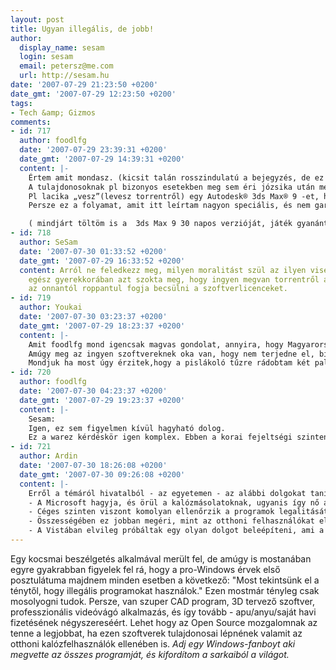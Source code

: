 ```yaml
---
layout: post
title: Ugyan illegális, de jobb!
author:
  display_name: sesam
  login: sesam
  email: petersz@me.com
  url: http://sesam.hu
date: '2007-07-29 21:23:50 +0200'
date_gmt: '2007-07-29 12:23:50 +0200'
tags:
- Tech &amp; Gizmos
comments:
- id: 717
  author: foodlfg
  date: '2007-07-29 23:39:31 +0200'
  date_gmt: '2007-07-29 14:39:31 +0200'
  content: |-
    Értem amit mondasz. (kicsit talán rosszindulatú a bejegyzés, de ez nem feltétlenül baj, érthető)
    A tulajdonosoknak pl bizonyos esetekben meg sem éri józsika után menni, mert néha még közvetett módon saját maguknak is árthatnak.
    Pl lacika „vesz”(levesz torrentről) egy Autodesk® 3ds Max® 9 -et, hogy játsszon vele otthon, ami (ahogy láttam) 3500 dolcsi. Ha nem tudná megszerezni illegálisan, akkor sohasem venné meg, sohasem találkozna vele. Ezt megteszi sok petike meg józsika és talán valamelyik túllép a játék szinten és komolyabban is elkezd érdeklődni a téma után, elmegy tanfolyamokra (folyik be a pénz), elkezd munkálkodni valahol (tehát a warez kitermelt egy munkaerőt), kicsit tovább fejlődik és már beleszólása is lesz abba hogy milyen szoftvereket vegyen a stúdió, ahol dolgozik stb.
    Persze ez a folyamat, amit itt leírtam nagyon speciális, és nem garantál garantált hasznot a szoftver tulajdonosoknak, de lényegi kárt sem okoz..

    ( mindjárt töltöm is a  3ds Max 9 30 napos verzióját, játék gyanánt (csak az e-mailre várok). :D )
- id: 718
  author: SeSam
  date: '2007-07-30 01:33:52 +0200'
  date_gmt: '2007-07-29 16:33:52 +0200'
  content: Arról ne feledkezz meg, milyen moralitást szül az ilyen viselkedés. Aki
    egész gyerekkorában azt szokta meg, hogy ingyen megvan torrentről a legújabb 3DSMax,
    az onnantól roppantul fogja becsülni a szoftverlicenceket.
- id: 719
  author: Youkai
  date: '2007-07-30 03:23:37 +0200'
  date_gmt: '2007-07-29 18:23:37 +0200'
  content: |-
    Amit foodlfg mond igencsak magvas gondolat, annyira, hogy Magyarországon az M$ meg is lépte. (Campus licenc..). S érdekes módon igen szépen rászoktatta a diákokat a win-re . Tisztelet a kivétel. S ezen példát a többi szoft gyártó is követhetné, nagyon régen volt már az.(kb 97 magasságában, amikor én láttam Adobe szoftveramnesztiát, ami anno és most jó dolog lenne, de nem úgy, hogy a dealer úgy eldugja az árlistában, hogy Sidny Fox kéne hozzá, hogy előhozza abból a sírból ahová eltemették...
    Amúgy meg az ingyen szoftvereknek oka van, hogy nem terjedne el, biztos vannak jók, de én még nem láttam olyan Apple +Photoshop kombon szocializált külföldi grafikust, aki vett volna egy pc-t linuxal és egy jóllakott napközis mosolyával az arcán v adul Gimpelt volna... bár lehet, hogy én tévedek, én mondjuk maradok a Photoshop mellet, amúgy adhatná az Adobe ingyé ezt is az iskolásoknak, nekem pl jól jött volna a fősulin, de mondjuk mi már fejből tudjuk, hogy hol található a neten a lepújabb Ps és a hozzá való Deviance Key (vagy kéj ?? :D  ) generátor :)
    Mondjuk ha most úgy érzitek,hogy a pislákoló tűzre rádobtam két palackot NOS-al meg egy hektó szuperbenzint akkor bocs, adok egy porral oltót is :D
- id: 720
  author: foodlfg
  date: '2007-07-30 04:23:37 +0200'
  date_gmt: '2007-07-29 19:23:37 +0200'
  content: |-
    Sesam:
    Igen, ez sem figyelmen kívül hagyható dolog.
    Ez a warez kérdéskör igen komplex. Ebben a korai fejeltségi szinten lévő elektronikus társadalomban talán az egyik leglényegesebb téma és még szerintem az is lesz jó darabig zenéstül, filmestül, szoftverestül.
- id: 721
  author: Ardin
  date: '2007-07-30 18:26:08 +0200'
  date_gmt: '2007-07-30 09:26:08 +0200'
  content: |-
    Erről a témáról hivatalból - az egyetemen - az alábbi dolgokat tanították nekünk:
    - A Microsoft hagyja, és örül a kalózmásolatoknak, ugyanis így nő az elteredtsége, és sikerül "lekötni" a felhasználókat.
    - Céges szinten viszont komolyan ellenőrzik a programok legalitását, így ott visszajön a pénz. Mivel a felhasználót korábban már rászoktatták a Win termékekre, ezért a cégben is azt fogja használni, csak ott az ellenőrzések miatt már meg kell vennie.
    - Összességében ez jobban megéri, mint az otthoni felhasználókat ellenőrizgetni.
    - A Vistában elvileg próbáltak egy olyan dolgot beleépíteni, ami a kalózmásolatoknak korlátozza a funkcionalitását. Így próbálják meg szolídan rávenni az otthoni felhasználókat, hogy fizessenek ők is valamit. Felmerülhet a kérdés, hogy akkor miért nem tiltják le a kalózverziókat, ha egyszer képes érzékelni a program. A válasz az, hogy azért, mert nem áll érdekükben.
---
```


Egy kocsmai beszélgetés alkalmával merült fel, de amúgy is mostanában egyre gyakrabban figyelek fel rá, hogy a pro-Windows érvek első posztulátuma majdnem minden esetben a következő: "Most tekintsünk el a ténytől, hogy illegális programokat használok." Ezen mostmár tényleg csak mosolyogni tudok. Persze, van szuper CAD program, 3D tervező szoftver, professzionális videóvágó alkalmazás, és így tovább - apu/anyu/saját havi fizetésének négyszereséért. Lehet hogy az Open Source mozgalomnak az tenne a legjobbat, ha ezen szoftverek tulajdonosai lépnének valamit az otthoni kalózfelhasználók ellenében is. _Adj egy Windows-fanboyt aki megvette az összes programját, és kifordítom a sarkaiból a világot._
